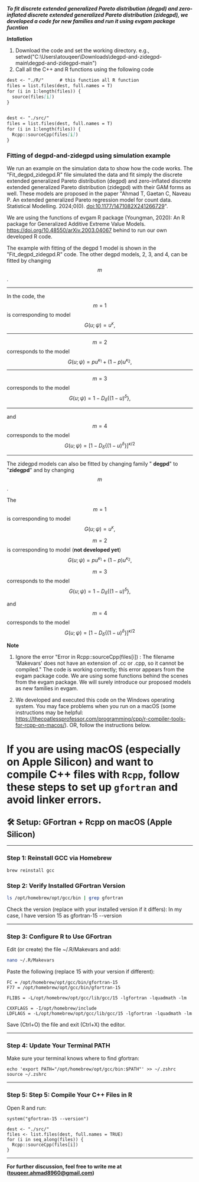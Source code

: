 **_To fit discrete extended generalized Pareto distribution (degpd) and zero-inflated discrete extended generalized Pareto distribution (zidegpd), we developed a code for new families and run it using evgam package fucntion_**

**_Intallation_**
1. Download the code and set the working directory. e.g., setwd("C:\Users\atouqeer\Downloads\degpd-and-zidegpd-main\degpd-and-zidegpd-main")
2. Call all the C++ and R functions using the following code

```markdown
dest <- "./R/"      # this function all R function 
files = list.files(dest, full.names = T)
for (i in 1:length(files)) {
  source(files[i])
}


dest <- "./src/"  
files = list.files(dest, full.names = T)
for (i in 1:length(files)) {
  Rcpp::sourceCpp(files[i])
}
```





### Fitting of degpd-and-zidegpd using simulation example

We run an example on the simulation data to show how the code works. The "Fit_degpd_zidegpd.R" file simulated the data and fit simply the discrete extended generalized Pareto distribution (degpd) and zero-inflated discrete extended generalized Pareto distribution (zidegpd) with their GAM forms as well. These models are proposed in the paper "Ahmad T, Gaetan C, Naveau P. An extended generalized Pareto regression model for count data. Statistical Modelling. 2024;0(0). [doi:10.1177/1471082X241266729](https://journals.sagepub.com/doi/abs/10.1177/1471082X241266729)".

We are using the functions of evgam R package (Youngman, 2020): An R package for Generalized Additive Extreme Value Models. 
https://doi.org/10.48550/arXiv.2003.04067 behind to run our own developed R code.

The example with fitting of the degpd 1 model is shown in the "Fit_degpd_zidegpd.R" code. The other degpd models, 2, 3, and 4, can be fitted by changing $$m$$. 

---
In the code, the $$m=1$$ is corresponding to model $$G\left(u; \psi\right)={u}^{\kappa},$$

---
$$m=2$$ corresponds to the model
$$G\left(u;\psi\right)= p{u}^{\kappa_1} + \left(1-p\right){u}^{\kappa_2},$$

---
$$m=3$$ corresponds to the model
$$G\left(u;\psi\right)=1-D_{\delta}\{\left(1-u\right)^{\delta}\},$$

---

and $$m=4$$ corresponds to the model
$$G\left(u;\psi\right)=\left[1-D_{\delta}\{(1-u)^{\delta}\}\right]^{\kappa/2}$$

---
The zidegpd models can also be fitted by changing family " **degpd**" to "**zidegpd**" and by changing $$m$$. 

The $$m=1$$ is corresponding to model $$G\left(u; \psi\right)={u}^{\kappa},$$


$$m=2$$ is corresponding to model (**not developed yet**)
$$G\left(u;\psi\right)= p{u}^{\kappa_1} + \left(1-p\right){u}^{\kappa_2},$$


$$m=3$$ corresponds to the model
$$G\left(u;\psi\right)=1-D_{\delta}\{\left(1-u\right)^{\delta}\},$$


and $$m=4$$ corresponds to the model
$$G\left(u;\psi\right)=\left[1-D_{\delta}\{(1-u)^{\delta}\}\right]^{\kappa/2}$$


**Note** 
1. Ignore the error
"Error in Rcpp::sourceCpp(files[i]) : 
  The filename 'Makevars' does not have an extension of .cc or .cpp, so it cannot be compiled." The code is working correctly; this error appears from the evgam package code. We are using some functions behind the scenes from the evgam package. We will surely introduce our proposed models as new families in evgam.
  
2. We developed and executed this code on the Windows operating system. You may face problems when you run on a macOS (some instructions may be helpful: https://thecoatlessprofessor.com/programming/cpp/r-compiler-tools-for-rcpp-on-macos/). OR, follow the instructions below.


# If you are using macOS (especially on Apple Silicon) and want to compile C++ files with `Rcpp`, follow these steps to set up `gfortran` and avoid linker errors.

## 🛠 Setup: GFortran + Rcpp on macOS (Apple Silicon)

---

### Step 1: Reinstall GCC via Homebrew

```bash
brew reinstall gcc

```
### Step 2: Verify Installed GFortran Version
```bash
ls /opt/homebrew/opt/gcc/bin | grep gfortran

```
Check the version (replace with your installed version if it differs): In my case, I have version 15 as gfortran-15 --version

---
### Step 3: Configure R to Use GFortran
Edit (or create) the file ~/.R/Makevars and add:
```bash
nano ~/.R/Makevars
```
Paste the following (replace 15 with your version if different):
```
FC = /opt/homebrew/opt/gcc/bin/gfortran-15
F77 = /opt/homebrew/opt/gcc/bin/gfortran-15

FLIBS = -L/opt/homebrew/opt/gcc/lib/gcc/15 -lgfortran -lquadmath -lm

CXXFLAGS = -I/opt/homebrew/include
LDFLAGS = -L/opt/homebrew/opt/gcc/lib/gcc/15 -lgfortran -lquadmath -lm

```
Save (Ctrl+O) the file and exit (Ctrl+X) the editor.

---
### Step 4: Update Your Terminal PATH
Make sure your terminal knows where to find gfortran:
```
echo 'export PATH="/opt/homebrew/opt/gcc/bin:$PATH"' >> ~/.zshrc
source ~/.zshrc
```

---
### Step 5: Step 5: Compile Your C++ Files in R
Open R and run:

```
system("gfortran-15 --version")

dest <- "./src/"
files <- list.files(dest, full.names = TRUE)
for (i in seq_along(files)) {
  Rcpp::sourceCpp(files[i])
}
```

---
**For further discussion, feel free to write me at (touqeer.ahmad8960@gmail.com)**
 

